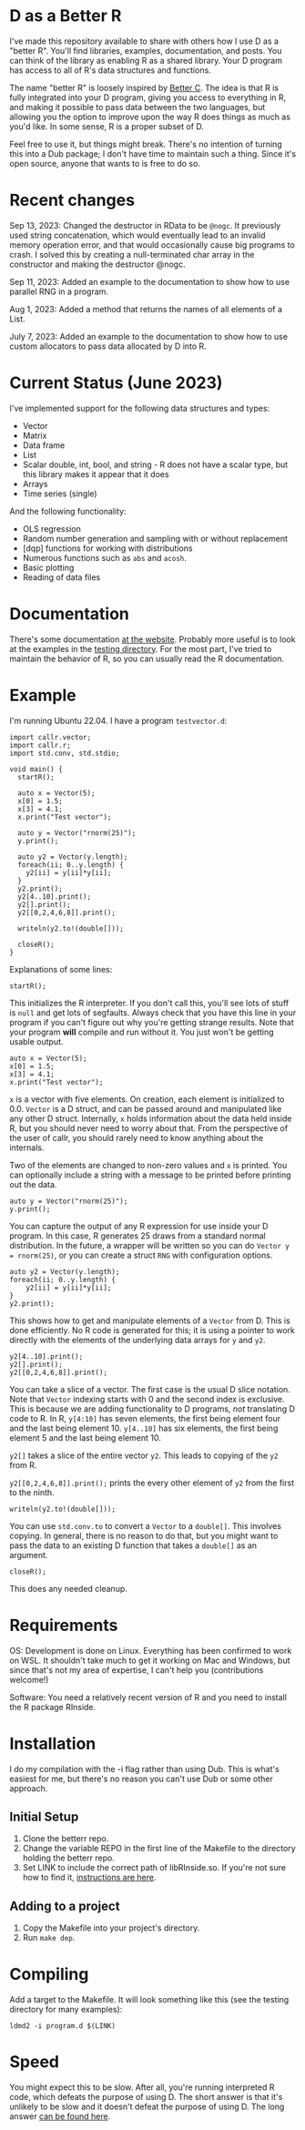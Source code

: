 # D as a Better R

I've made this repository available to share with others how I use D as a "better R". You'll find libraries, examples, documentation, and posts. You can think of the library as enabling R as a shared library. Your D program has access to all of R's data structures and functions.

The name "better R" is loosely inspired by [Better C](https://dlang.org/spec/betterc.html). The idea is that R is fully integrated into your D program, giving you access to everything in R, and making it possible to pass data between the two languages, but allowing you the option to improve upon the way R does things as much as you'd like. In some sense, R is a proper subset of D.

Feel free to use it, but things might break. There's no intention of turning this into a Dub package; I don't have time to maintain such a thing. Since it's open source, anyone that wants to is free to do so.

# Recent changes

Sep 13, 2023: Changed the destructor in RData to be `@nogc`. It previously used string concatenation, which would eventually lead to an invalid memory operation error, and that would occasionally cause big programs to crash. I solved this by creating a null-terminated char array in the constructor and making the destructor @nogc.

Sep 11, 2023: Added an example to the documentation to show how to use parallel RNG in a program.

Aug 1, 2023: Added a method that returns the names of all elements of a List.

July 7, 2023: Added an example to the documentation to show how to use custom allocators to pass data allocated by D into R.

# Current Status (June 2023)

I've implemented support for the following data structures and types:

- Vector
- Matrix
- Data frame
- List
- Scalar double, int, bool, and string - R does not have a scalar type, but this library makes it appear that it does
- Arrays
- Time series (single)

And the following functionality:

- OLS regression
- Random number generation and sampling with or without replacement
- [dqp] functions for working with distributions
- Numerous functions such as `abs` and `acosh`.
- Basic plotting
- Reading of data files

# Documentation

There's some documentation [at the website](https://bachmeil.github.io/betterr). Probably more useful is to look at the examples in the [testing directory](https://github.com/bachmeil/betterr/tree/main/testing). For the most part, I've tried to maintain the behavior of R, so you can usually read the R documentation.

# Example

I'm running Ubuntu 22.04. I have a program `testvector.d`:

```
import callr.vector;
import callr.r;
import std.conv, std.stdio;

void main() {
  startR();
  
  auto x = Vector(5);
  x[0] = 1.5;
  x[3] = 4.1;
  x.print("Test vector");
  
  auto y = Vector("rnorm(25)");
  y.print();
  
  auto y2 = Vector(y.length);
  foreach(ii; 0..y.length) {
    y2[ii] = y[ii]*y[ii];
  }
  y2.print();
  y2[4..10].print();
  y2[].print();
  y2[[0,2,4,6,8]].print();
  
  writeln(y2.to!(double[]));
  
  closeR();
}
```

Explanations of some lines:

```
startR();
```

This initializes the R interpreter. If you don't call this, you'll see lots of stuff is `null` and get lots of segfaults. Always check that you have this line in your program if you can't figure out why you're getting strange results. Note that your program **will** compile and run without it. You just won't be getting usable output.

```
auto x = Vector(5);
x[0] = 1.5;
x[3] = 4.1;
x.print("Test vector");
```

`x` is a vector with five elements. On creation, each element is initialized to 0.0. `Vector` is a D struct, and can be passed around and manipulated like any other D struct. Internally, `x` holds information about the data held inside R, but you should never need to worry about that. From the perspective of the user of callr, you should rarely need to know anything about the internals.

Two of the elements are changed to non-zero values and `x` is printed. You can optionally include a string with a message to be printed before printing out the data.

```
auto y = Vector("rnorm(25)");
y.print();
```

You can capture the output of any R expression for use inside your D program. In this case, R generates 25 draws from a standard normal distribution. In the future, a wrapper will be written so you can do `Vector y = rnorm(25)`, or you can create a struct `RNG` with configuration options.

```
auto y2 = Vector(y.length);
foreach(ii; 0..y.length) {
	y2[ii] = y[ii]*y[ii];
}
y2.print();
```

This shows how to get and manipulate elements of a `Vector` from D. This is done efficiently. No R code is generated for this; it is using a pointer to work directly with the elements of the underlying data arrays for `y` and `y2`.

```
y2[4..10].print();
y2[].print();
y2[[0,2,4,6,8]].print();
```

You can take a slice of a vector. The first case is the usual D slice notation. Note that `Vector` indexing starts with 0 and the second index is exclusive. This is because we are adding functionality to D programs, *not* translating D code to R. In R, `y[4:10]` has seven elements, the first being element four and the last being element 10. `y[4..10]` has six elements, the first being element 5 and the last being element 10.

`y2[]` takes a slice of the entire vector `y2`. This leads to copying of the `y2` from R.

`y2[[0,2,4,6,8]].print();` prints the every other element of `y2` from the first to the ninth.

```
writeln(y2.to!(double[]));
```

You can use `std.conv.to` to convert a `Vector` to a `double[]`. This involves copying. In general, there is no reason to do that, but you might want to pass the data to an existing D function that takes a `double[]` as an argument.

```
closeR();
```

This does any needed cleanup.

# Requirements

OS: Development is done on Linux. Everything has been confirmed to work on WSL. It shouldn't take much to get it working on Mac and Windows, but since that's not my area of expertise, I can't help you (contributions welcome!)

Software: You need a relatively recent version of R and you need to install the R package RInside.

# Installation

I do my compilation with the -i flag rather than using Dub. This is what's easiest for me, but there's no reason you can't use Dub or some other approach.

## Initial Setup

1. Clone the betterr repo.
2. Change the variable REPO in the first line of the Makefile to the directory holding the betterr repo.
3. Set LINK to include the correct path of libRInside.so. If you're not sure how to find it, [instructions are here](https://bachmeil.github.io/betterr/compiling.html).

## Adding to a project

1. Copy the Makefile into your project's directory.
2. Run `make dep`.

# Compiling

Add a target to the Makefile. It will look something like this (see the testing directory for many examples):

```
ldmd2 -i program.d $(LINK)
```

# Speed

You might expect this to be slow. After all, you're running interpreted R code, which defeats the purpose of using D. The short answer is that it's unlikely to be slow and it doesn't defeat the purpose of using D. The long answer [can be found here](https://bachmeil.github.io/betterr/efficiency.html).









